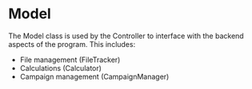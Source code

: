 # Model

The Model class is used by the Controller to interface with the backend aspects of the program. This includes:

* File management (FileTracker)
* Calculations (Calculator)
* Campaign management (CampaignManager)